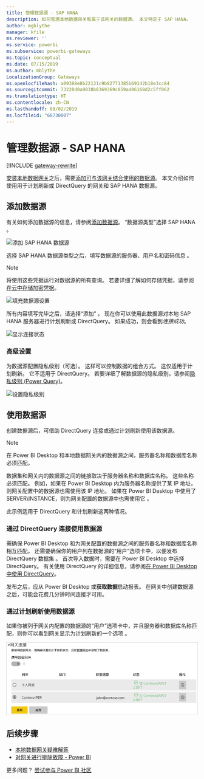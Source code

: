 ```yaml
---
title: 管理数据源 - SAP HANA
description: 如何管理本地数据网关和属于该网关的数据源。 本文特定于 SAP HANA。
author: mgblythe
manager: kfile
ms.reviewer: ''
ms.service: powerbi
ms.subservice: powerbi-gateways
ms.topic: conceptual
ms.date: 07/15/2019
ms.author: mblythe
LocalizationGroup: Gateways
ms.openlocfilehash: a09388e8b22131c9b82771385b69142b18e3cc84
ms.sourcegitcommit: 73228d0a9038b8369369c059ad06168d2c5ff062
ms.translationtype: HT
ms.contentlocale: zh-CN
ms.lasthandoff: 08/02/2019
ms.locfileid: "68730007"
---
```

# <a name="manage-your-data-source---sap-hana"></a>管理数据源 - SAP HANA

[!INCLUDE [gateway-rewrite](includes/gateway-rewrite.md)]

[安装本地数据网关](/data-integration/gateway/service-gateway-install)之后，需要[添加可与该网关结合使用的数据源](service-gateway-data-sources.md#add-a-data-source)。 本文介绍如何使用用于计划刷新或 DirectQuery 的网关和 SAP HANA 数据源。

## <a name="add-a-data-source"></a>添加数据源

有关如何添加数据源的信息，请参阅[添加数据源](service-gateway-data-sources.md#add-a-data-source)。 “数据源类型”选择 SAP HANA  。

![添加 SAP HANA 数据源](media/service-gateway-enterprise-manage-sap/datasourcesettings2-sap.png)

选择 SAP HANA 数据源类型之后，填写数据源的服务器、用户名和密码信息    。

> [!NOTE]
> 将使用这些凭据运行对数据源的所有查询。 若要详细了解如何存储凭据，请参阅[在云中存储加密凭据](service-gateway-data-sources.md#store-encrypted-credentials-in-the-cloud)。

![填充数据源设置](media/service-gateway-enterprise-manage-sap/datasourcesettings3-sap.png)

所有内容填写完毕之后，请选择“添加”  。 现在你可以使用此数据源对本地 SAP HANA 服务器进行计划刷新或 DirectQuery。 如果成功，则会看到*连接成功*。

![显示连接状态](media/service-gateway-enterprise-manage-sap/datasourcesettings4.png)

### <a name="advanced-settings"></a>高级设置

为数据源配置隐私级别（可选）。 这样可以控制数据的组合方式。 这仅适用于计划刷新。 它不适用于 DirectQuery。 若要详细了解数据源的隐私级别，请参阅[隐私级别 (Power Query)](https://support.office.com/article/Privacy-levels-Power-Query-CC3EDE4D-359E-4B28-BC72-9BEE7900B540)。

![设置隐私级别](media/service-gateway-enterprise-manage-sap/datasourcesettings9.png)

## <a name="using-the-data-source"></a>使用数据源

创建数据源后，可借助 DirectQuery 连接或通过计划刷新使用该数据源。

> [!NOTE]
> 在 Power BI Desktop 和本地数据网关内的数据源之间，服务器名称和数据库名称必须匹配。

数据集和网关内的数据源之间的链接取决于服务器名称和数据库名称。 这些名称必须匹配。 例如，如果在 Power BI Desktop 内为服务器名称提供了某 IP 地址，则网关配置中的数据源也需使用该 IP 地址。 如果在 Power BI Desktop 中使用了 SERVER\INSTANCE，则为网关配置的数据源中也需使用它  。

此示例适用于 DirectQuery 和计划刷新这两种情况。

### <a name="using-the-data-source-with-directquery-connections"></a>通过 DirectQuery 连接使用数据源

需确保 Power BI Desktop 和为网关配置的数据源之间的服务器名称和数据库名称相互匹配。 还需要确保你的用户列在数据源的“用户”选项卡中，以便发布 DirectQuery 数据集  。 首次导入数据时，需要在 Power BI Desktop 中选择 DirectQuery。 有关使用 DirectQuery 的详细信息，请参阅[在 Power BI Desktop 中使用 DirectQuery](desktop-use-directquery.md)。

发布之后，应从 Power BI Desktop 或**获取数据**启动报表。 在网关中创建数据源之后，可能会花费几分钟时间连接才可用。

### <a name="using-the-data-source-with-scheduled-refresh"></a>通过计划刷新使用数据源

如果你被列于网关内配置的数据源的“用户”选项卡中，并且服务器和数据库名称匹配，则你可以看到网关显示为计划刷新的一个选项  。

![显示用户](media/service-gateway-enterprise-manage-sap/powerbi-gateway-enterprise-schedule-refresh.png)

## <a name="next-steps"></a>后续步骤

* [本地数据网关疑难解答](/data-integration/gateway/service-gateway-tshoot)
* [对网关进行排除故障 - Power BI](service-gateway-onprem-tshoot.md)  

更多问题？ [尝试参与 Power BI 社区](http://community.powerbi.com/)

